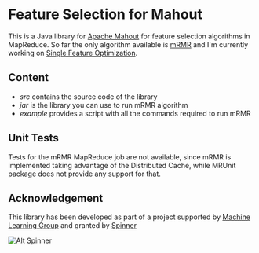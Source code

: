 Feature Selection for Mahout
============================

This is a Java library for [Apache Mahout][1] for feature selection algorithms in MapReduce. So far the only algorithm 
available is [mRMR][2] and I'm currently working on [Single Feature Optimization][3].

Content
-------
* *src* contains the source code of the library
* *jar* is the library you can use to run mRMR algorithm
* *example* provides a script with all the commands required to run mRMR

Unit Tests
----------

Tests for the mRMR MapReduce job are not available, since mRMR is implemented taking advantage of the Distributed Cache, while 
MRUnit package does not provide any support for that.

Acknowledgement
---------------

This library has been developed as part of a project supported by [Machine Learning Group][4] and granted by [Spinner][5]

![Alt Spinner](http://mlg.ulb.ac.be/sites/default/files/3_logo_row.png)

[1]: http://mahout.apache.org/
[2]: http://penglab.janelia.org/papersall/docpdf/2005_TPAMI_FeaSel.pdf
[3]: http://www.cs.cmu.edu/~daria/papers/fslr.pdf
[4]: http://mlg.ulb.ac.be/
[5]: http://www.spinner.it/
